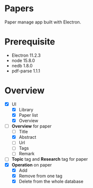 # Papers
Paper manage app built with Electron.

# Prerequisite
- Electron 11.2.3
- node 15.8.0
- nedb 1.8.0
- pdf-parse 1.1.1

# Overview
- [x] UI
  - [x] Library
  - [x] Paper list
  - [x] Overview
- [ ] **Overview** for paper
  - [ ] Title
  - [x] Abstract
  - [ ] Url
  - [ ] Tags
  - [ ] Remark
- [ ] **Topic** tag and **Research** tag for paper
- [x] **Operation** on paper
  - [x] Add
  - [x] Remove from one tag
  - [x] Delete from the whole database
